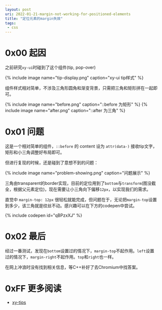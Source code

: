 ```yaml
---
layout: post
uri: 2022-01-21-margin-not-working-for-positioned-elements
title: "定位元素的margin失效"
tags:
 - css
---
```



# 0x00 起因
之前研究`xy-ui`时碰到了这个组件(tip, pop-over)

{% include image name="tip-display.png" caption="xy-ui tip样式" %}

组件样式相对简单，不涉及三角形圆角和渐变背景，只需把三角和矩形拼在一起即可。

{% include image name="before.png" caption="::before 为矩形" %}
{% include image name="after.png" caption="::after 为三角" %}

# 0x01 问题
这是一个相对简单的组件，`::before` 的 content 设为 `attr(data-)` 接收tip文字，矩形和小三角调整好布局即可。

但进行复现的时候，还是碰到了意想不到的问题：

{% include image name="problem-showing.png" caption="问题展示" %}

三角由transparent的border实现，目前的定位用到了`bottom`与`transform`(图没截全，根据父元素定位)，现在需要让小三角向下偏移`12px`，以实现我们的需求。

直觉中 `margin-top: 12px` 很轻松就能完成，但问题在于，无论把`margin-top`设置到多少，该三角就是纹丝不动。感兴趣可以在下方的codepen中尝试。

{% include codepen id="qBPzxXJ" %}

# 0x02 最后

经过一番测试，发现在`bottom`设置过的情况下，`margin-top`不起作用。`left`设置过的情况下，`margin-right`不起作用。`top`和`right`也一样。

在网上冲浪时没有找到相关信息，等C++补好了去Chromium中找答案。

# 0xFF 更多阅读
+ [xy-tips](https://xy-ui.codelabo.cn/docs/#/xy-tips)